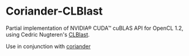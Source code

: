 # Coriander-CLBlast

Partial implementation of NVIDIA® CUDA™ cuBLAS API for OpenCL 1.2, using Cedric Nugteren's [CLBlast](https://github.com/cnugteren/CLBlast).

Use in conjunction with [coriander](https://github.com/hughperkins/coriander)
